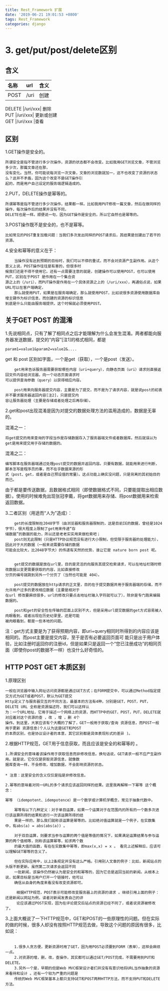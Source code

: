 ```yaml
---
title: Rest_Framework 扩展
date: '2019-06-21 19:01:53 +0800'
tags: Rest_Framework
categories: django
---
```


# 3. get/put/post/delete区别

## 含义

| 名称 | url | 含义 |
| :--- | :--- | :--- |
| POST | /uri | 创建 |

DELETE \|/uri/xxx\| 删除  
PUT \|/uri/xxx\| 更新或创建  
GET \|/uri/xxx \|查看

## 区别

1.GET操作是安全的。

```text
所谓安全是指不管进行多少次操作，资源的状态都不会改变。比如我用GET浏览文章，不管浏览多少次，那篇文章还在那，
没有变化。当然，你可能说每浏览一次文章，文章的浏览数就加一，这不也改变了资源的状态么？这并不矛盾，因为这个改变不是GET操作引
起的，而是用户自己设定的服务端逻辑造成的。
```

2.PUT，DELETE操作是幂等的。

```text
所谓幂等是指不管进行多少次操作，结果都一样。比如我用PUT修改一篇文章，然后在做同样的操作，每次操作后的结果并没有不同，
DELETE也是一样。顺便说一句，因为GET操作是安全的，所以它自然也是幂等的。
```

3.POST操作既不是安全的，也不是幂等。

```text
比如常见的POST重复加载问题：当我们多次发出同样的POST请求后，其结果是创建出了若干的资源。
```

4.安全和幂等的意义在于：

```text
    当操作没有达到预期的目标时，我们可以不停的重试，而不会对资源产生副作用。从这个意义上说，POST操作往往是有害的，但很多时
候我们还是不得不使用它。还有一点需要注意的就是，创建操作可以使用POST，也可以使用PUT，区别在于POST 是作用在一个集合资
源之上的（/uri），而PUT操作是作用在一个具体资源之上的（/uri/xxx），再通俗点说，如果URL可以在客户端确定，
    那么就使用PUT，如果是在服务端确定，那么就使用POST，比如说很多资源使用数据库自增主键作为标识信息，而创建的资源的标识信息
到底是什么只能由服务端提供，这个时候就必须使用POST。
```

## 关于GET POST 的混淆

1.先说相同点，只有了解了相同点之后才能理解为什么会发生混淆。两者都能向服务器发送数据，提交的“内容”\[注1\]的格式相同，都是

```text
param1=value1&param2=value2&....  
```

get 和 post 区别如字面，一个是get（获取），一个是post（发送）。

```text
    get用来告诉服务器需要获取哪些内容（uri+query），向静态页面（uri）请求则直接返回文件内容给浏览器，向一个动态页面请求时
可以提供查询参数（query）以获得相应内容。

    post用来向服务器提交内容，主要是为了提交，而不是为了请求内容，就是说post的初衷并不要求服务器返回内容[注2]，只是提交内
容让服务器处理（主要是存储或者处理之后再存储）。
```

2.get和post出现混淆是因为对提交的数据处理方法的滥用造成的，数据是无辜的。

混淆之一：

```text
将get提交的用来查询的字段当作是存储数据存入了服务器端文件或者数据库。然后就误以为get是用来提交用于存储的数据的。
```

混淆之二：

```text
编写脚本在服务器端通过处理post提交的数据并返回内容。只要有数据，就能用来进行判断，脚本怎写是程序员的事，而不在乎数据来源的形
式（post、get，或者是自己预设值的常量）。这点功能上确实没问题，只是背离的其初始目的而已。
```

由于都是要传送数据，且数据格式相同（即使数据格式不同，只要能提取出相应数据）。使用的时候难免出现张冠李戴，将get数据用来存储、将post数据用来检索返回数据。

3.二者区别（用途而“人为”造成）：

```text
    get的长度限制在2048字节（由浏览器和服务器限制的，这是目前IE的数据，曾经是1024字节），很大程度上限制了get用来传递“存
储数据”的数据的能力，所以还是老老实实用来做检索吧；
    post则无此限制（只是HTTP协议规范没有进行大小限制，但受限于服务器的处理能力），因此对于大的数据（一般来说需要存储的数据
可能会比较大，比2048字节大）的传递有天然的优势，谁让它是 nature born post 呢。


    get提交的数据是放在url里，目的是灵活的向服务其提交检索请求，可以在地址栏随时修改数据以变更需要获取的内容，比如直接修改
分页的编号就跳到另外一个分页了（当然也可能是 404）。

    post提交的数据放在http请求的正文里，目的在于提交数据并用于服务器端的存储，而不允许用户过多的更改相应数据（主要是相对于
在url 修改要麻烦很多，url的修改只要点击地址栏输入字符就可以了），除非是专门跑来编辑数据的。

    post和get的安全性在传输的层面上区别不大，但是采用url提交数据的get方式容易被人肉眼看到，或者出现在历史纪录里，还是可能
被肉眼看到，都是一些本地的问题。
```

注：get方式主要是为了获得预期内容，即uri+query相同时所得到的内容应该是相同的。而post主要是提交内容，至于是否有必要返回页面可 能只是出于用户体验，比如注册时返回你的注册id，但是如果只是返回一个“您已注册成功”的相同页面（即使你post的数据不一样）也没什么好奇怪的。

## HTTP POST GET 本质区别

1.原理区别

```text
一般在浏览器中输入网址访问资源都是通过GET方式；在FORM提交中，可以通过Method指定提交方式为GET或者POST，默认为GET提交 
Http定义了与服务器交互的不同方法，最基本的方法有4种，分别是GET，POST，PUT，DELETE URL 全称是资源描述符，我们可以这样认
为：一个URL地址，它用于描述一个网络上的资源，而HTTP中的GET，POST，PUT，DELETE就对应着对这个资源的查 ，改 ，增 ，删 4个
操作。到这里，大家应该有个大概的了解了，GET一般用于获取/查询 资源信息，而POST一般用于更新 资源信息(个人认为这是GET和POST
的本质区别，也是协议设计者的本意，其它区别都是具体表现形式的差异 )。 　　
```

2.根据HTTP规范，GET用于信息获取，而且应该是安全的和幂等的 。

```text
1.所谓安全的意味着该操作用于获取信息而非修改信息。换句话说，GET请求一般不应产生副作用。就是说，它仅仅是获取资源信息，就像数
据库查询一样，不会修改，增加数据，不会影响资源的状态。 
　　
* 注意：这里安全的含义仅仅是指是非修改信息。 　　

2.幂等的意味着对同一URL的多个请求应该返回同样的结果。这里我再解释一下幂等 这个概念： 　　

幂等 （idempotent、idempotence）是一个数学或计算机学概念，常见于抽象代数中。 　　

    幂等有以下几种定义：对于单目运算，如果一个运算对于在范围内的所有的一个数多次进行该运算所得的结果和进行一次该运算所得的结
    果是一样的，那么我们就称该运算是幂等的。比如绝对值运算就是一个例子，在实数集中，有abs(a) = abs(abs(a)) 。 　　

    对于双目运算，则要求当参与运算的两个值是等值的情况下，如果满足运算结果与参与运算的两个值相等，则称该运算幂等，如求两个数
    的最大值的函数，有在在实数集中幂等，即max(x,x) = x 。 看完上述解释后，应该可以理解GET幂等的含义了。 　　

    但在实际应用中，以上2条规定并没有这么严格。引用别人文章的例子：比如，新闻站点的头版不断更新。虽然第二次请求会返回不同
    一批新闻，该操作仍然被认为是安全的和幂等的，因为它总是返回当前的新闻。从根本上说，如果目标是当用户打开一个链接时，他可以
    确信从自身的角度来看没有改变资源即可。 

     根据HTTP规范，POST表示可能修改变服务器上的资源的请求 。继续引用上面的例子：还是新闻以网站为例，读者对新闻发表自己的评
     论应该通过POST实现，因为在评论提交后站点的资源已经不同了，或者说资源被修改了。 　　
```

3.上面大概说了一下HTTP规范中，GET和POST的一些原理性的问题。但在实际的做的时候，很多人却没有按照HTTP规范去做，导致这个问题的原因有很多，比如说：

```text
 　　        
    1.很多人贪方便，更新资源时用了GET，因为用POST必须要到FORM（表单），这样会麻烦一点。　　
    2.对资源的增，删，改，查操作，其实都可以通过GET/POST完成，不需要用到PUT和DELETE。 　　
    3.另外一个是，早期的但是Web MVC框架设计者们并没有有意识地将URL当作抽象的资源来看待和设计 。还有一个较为严重的问题是
    传统的Web MVC框架基本上都只支持GET和POST两种HTTP方法，而不支持PUT和DELETE方法。
```

